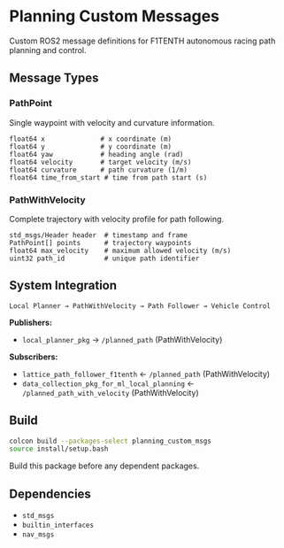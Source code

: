 # Planning Custom Messages

Custom ROS2 message definitions for F1TENTH autonomous racing path planning and control.

## Message Types

### PathPoint
Single waypoint with velocity and curvature information.
```
float64 x              # x coordinate (m)
float64 y              # y coordinate (m) 
float64 yaw            # heading angle (rad)
float64 velocity       # target velocity (m/s)
float64 curvature      # path curvature (1/m)
float64 time_from_start # time from path start (s)
```

### PathWithVelocity
Complete trajectory with velocity profile for path following.
```
std_msgs/Header header  # timestamp and frame
PathPoint[] points      # trajectory waypoints
float64 max_velocity    # maximum allowed velocity (m/s)
uint32 path_id          # unique path identifier
```

## System Integration

```
Local Planner → PathWithVelocity → Path Follower → Vehicle Control
```

**Publishers:**
- `local_planner_pkg` → `/planned_path` (PathWithVelocity)

**Subscribers:** 
- `lattice_path_follower_f1tenth` ← `/planned_path` (PathWithVelocity)
- `data_collection_pkg_for_ml_local_planning` ← `/planned_path_with_velocity` (PathWithVelocity)

## Build

```bash
colcon build --packages-select planning_custom_msgs
source install/setup.bash
```

Build this package before any dependent packages.

## Dependencies

- `std_msgs`
- `builtin_interfaces`
- `nav_msgs`
